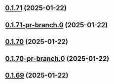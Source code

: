 ## [0.1.71](https://github.com/latha-414/AWS-CICD-web-app/compare/v0.1.71-pr-branch.0...v0.1.71) (2025-01-22)



## [0.1.71-pr-branch.0](https://github.com/latha-414/AWS-CICD-web-app/compare/v0.1.70...v0.1.71-pr-branch.0) (2025-01-22)



## [0.1.70](https://github.com/latha-414/AWS-CICD-web-app/compare/v0.1.70-pr-branch.0...v0.1.70) (2025-01-22)



## [0.1.70-pr-branch.0](https://github.com/latha-414/AWS-CICD-web-app/compare/v0.1.69...v0.1.70-pr-branch.0) (2025-01-22)



## [0.1.69](https://github.com/latha-414/AWS-CICD-web-app/compare/v0.1.69-pr-branch.0...v0.1.69) (2025-01-22)



